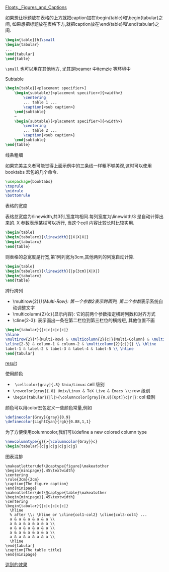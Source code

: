 [Floats,_Figures_and_Captions](http://en.wikibooks.org/wiki/LaTeX/Floats,_Figures_and_Captions)

如果想让标题放在表格的上方就把caption加在\begin{table}和\begin{tabular}之间,
如果想把标题放在表格下方,就把caption放在\end{table}和\end{tabular}之间.

```latex
\begin{table}[h]\small 
\begin{tabular}
...
\end{tabular}
\end{table}
```
`\small` 也可以用在其他地方, 尤其是beamer 中itemzie 等环境中

Subtable
```latex
\begin{table}[<placement specifier>]
    \begin{subtable}[<placement specifier>]{<width>}
        \centering
        ... table 1 ...
        \caption{<sub caption>}
    \end{subtable}
    ~
    \begin{subtable}[<placement specifier>]{<width>}
        \centering
        ... table 2 ...
        \caption{<sub caption>}
    \end{subtable}
\end{table}
```

线条粗细

如果完美主义者可能觉得上面示例中的三条线一样粗不够美观,这时可以使用booktabs 宏包的几个命令.
```latex
\usepackage{booktabs}
\toprule
\midrule
\bottomrule
```

表格的宽度

表格总宽度为\linewidth,共3列,宽度均相同.每列宽度为\linewidth/3 是自动计算出来的.
X 参数表示某栏可以折行, 当这个cell 内容比较长时比较实用.
```latex
\begin{table}
\begin{tabularx}{\linewidth}{|X|X|X|}
\begin{tabularx}
\end{table}
```
则表格的总宽度是行宽,第1列列宽为3cm,其他两列的列宽自动计算.
```latex
\begin{table}
\begin{tabularx}{\linewidth}{|p{3cm}|X|X|}
\begin{tabularx}
\end{table}
```

跨行跨列

- \multirow{2}{*}{Multi-Row}: 第一个参数2表示跨兩列, 第二个参数*表示系统自动调整文字
- \multicolumn{2}{c}{显示内容}: 它的前两个参数指定横跨列数和对齐方式
- \cline{2-3}: 表示画出一条在第二栏位到第三栏位的横线短, 其他位置不画

```latex
\begin{tabular}{|c|c|c|c|c|}
\hline
\multirow{2}{*}{Multi-Row} & \multicolumn{2}{c|}{Multi-Column} & \multicolumn{2}{c|}{\multirow{2}{*}{Multi-Row and Col}} \\
\cline{2-3} & column-1 & column-2 & \multicolumn{2}{c|}{} \\ \hline
label-1 & label-2 & label-3 & label-4 & label-5 \\ \hline
\end{tabular}
```
[result]()

使用颜色

- ` \cellcolor[gray]{.8} Unix/Linux`: cell 级别
- `\rowcolor[gray]{.8} Unix/Linux & TeX Live & Emacs \\`: row 级别
- `\begin{tabular}{|l|>{\columncolor[gray]{0.8}[0pt]}c|r|}`: col 级别

颜色可以用color宏包定义一些颜色常量,例如
```latex
\definecolor{Gray}{gray}{0.9}
\definecolor{LightCyan}{rgb}{0.88,1,1}
```
为了方便使用columncolor,我们可以define a new colored column type
```latex
\newcolumntype{g}{>{\columncolor{Gray}}c}
\begin{tabular}{c|g|c|g|c|g|c|g}
```

图表混排
```
\makeatletter\def\@captype{figure}\makeatother
\begin{minipage}{.45\textwidth}
\centering
\rule{3cm}{2cm}
\caption{The figure caption}
\end{minipage}
\makeatletter\def\@captype{table}\makeatother
\begin{minipage}{.45\textwidth}
\centering
\begin{tabular}{|c|c|c|c|c|}
  \hline
  % after \\: \hline or \cline{col1-col2} \cline{col3-col4} ...
  a & a & a & a & a \\
  a & a & a & a & a \\
  a & a & a & a & a \\
  a & a & a & a & a \\
  a & a & a & a & a \\
  \hline
\end{tabular}
\caption{The table title}
\end{minipage}
```
[达到的效果](http://photo.blog.sina.com.cn/list/blogpic.php?pid=5e16f1774ae896b1696df&bid=5e16f1770102dxz2&uid=1578561911)


